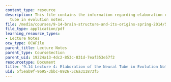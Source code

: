 ```yaml
---
content_type: resource
description: This file contains the information regarding elaboration of the neural
  tube in evolution notes.
file: /media/courses/9-14-brain-structure-and-its-origins-spring-2014/5f5eab9f96953bbc89265c6a311873f5_MIT9_14S14_Lecture4.pdf
file_type: application/pdf
learning_resource_types:
- Lecture Notes
ocw_type: OCWFile
parent_title: Lecture Notes
parent_type: CourseSection
parent_uid: 19224a13-4dc2-853c-831d-7eaf353e57f2
resourcetype: Document
title: '9.14 Lecture 4: Elaboration of the Neural Tube in Evolution Notes'
uid: 5f5eab9f-9695-3bbc-8926-5c6a311873f5
---
```

